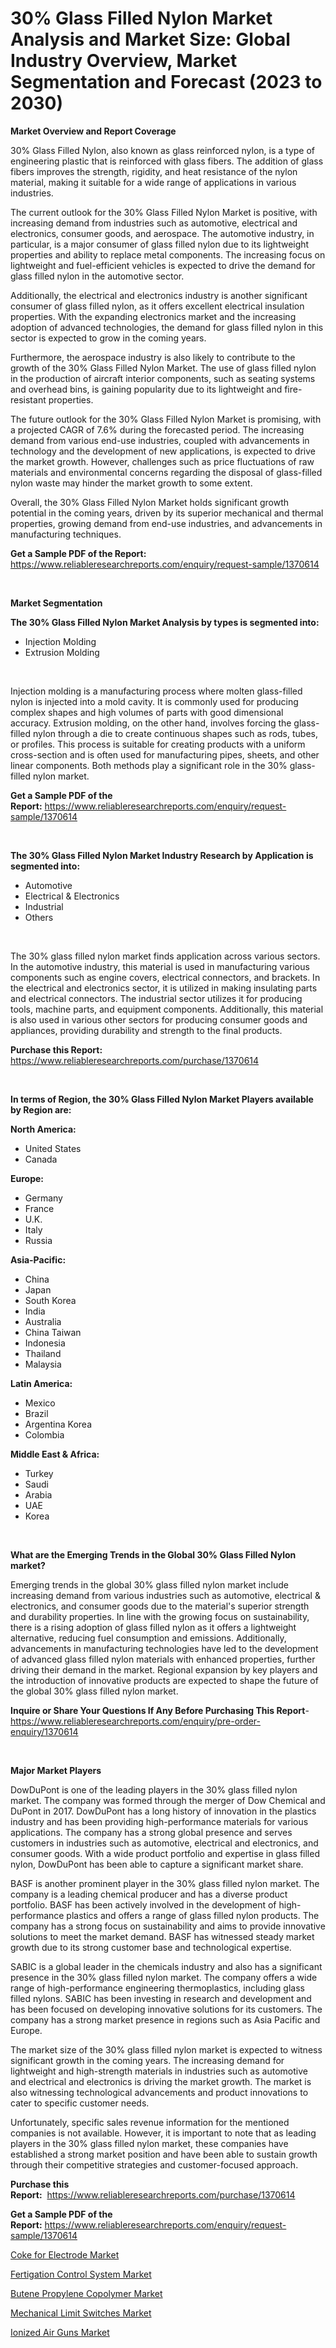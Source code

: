 <p><h1>30% Glass Filled Nylon Market Analysis and Market Size: Global Industry Overview, Market Segmentation and Forecast (2023 to 2030)</h1></p><p><strong>Market Overview and Report Coverage</strong></p>
<p><p>30% Glass Filled Nylon, also known as glass reinforced nylon, is a type of engineering plastic that is reinforced with glass fibers. The addition of glass fibers improves the strength, rigidity, and heat resistance of the nylon material, making it suitable for a wide range of applications in various industries.</p><p>The current outlook for the 30% Glass Filled Nylon Market is positive, with increasing demand from industries such as automotive, electrical and electronics, consumer goods, and aerospace. The automotive industry, in particular, is a major consumer of glass filled nylon due to its lightweight properties and ability to replace metal components. The increasing focus on lightweight and fuel-efficient vehicles is expected to drive the demand for glass filled nylon in the automotive sector.</p><p>Additionally, the electrical and electronics industry is another significant consumer of glass filled nylon, as it offers excellent electrical insulation properties. With the expanding electronics market and the increasing adoption of advanced technologies, the demand for glass filled nylon in this sector is expected to grow in the coming years.</p><p>Furthermore, the aerospace industry is also likely to contribute to the growth of the 30% Glass Filled Nylon Market. The use of glass filled nylon in the production of aircraft interior components, such as seating systems and overhead bins, is gaining popularity due to its lightweight and fire-resistant properties.</p><p>The future outlook for the 30% Glass Filled Nylon Market is promising, with a projected CAGR of 7.6% during the forecasted period. The increasing demand from various end-use industries, coupled with advancements in technology and the development of new applications, is expected to drive the market growth. However, challenges such as price fluctuations of raw materials and environmental concerns regarding the disposal of glass-filled nylon waste may hinder the market growth to some extent.</p><p>Overall, the 30% Glass Filled Nylon Market holds significant growth potential in the coming years, driven by its superior mechanical and thermal properties, growing demand from end-use industries, and advancements in manufacturing techniques.</p></p>
<p><strong>Get a Sample PDF of the Report:</strong> <a href="https://www.reliableresearchreports.com/enquiry/request-sample/1370614">https://www.reliableresearchreports.com/enquiry/request-sample/1370614</a></p>
<p>&nbsp;</p>
<p><strong>Market Segmentation</strong></p>
<p><strong>The 30% Glass Filled Nylon Market Analysis by types is segmented into:</strong></p>
<p><ul><li>Injection Molding</li><li>Extrusion Molding</li></ul></p>
<p>&nbsp;</p>
<p><p>Injection molding is a manufacturing process where molten glass-filled nylon is injected into a mold cavity. It is commonly used for producing complex shapes and high volumes of parts with good dimensional accuracy. Extrusion molding, on the other hand, involves forcing the glass-filled nylon through a die to create continuous shapes such as rods, tubes, or profiles. This process is suitable for creating products with a uniform cross-section and is often used for manufacturing pipes, sheets, and other linear components. Both methods play a significant role in the 30% glass-filled nylon market.</p></p>
<p><strong>Get a Sample PDF of the Report:</strong>&nbsp;<a href="https://www.reliableresearchreports.com/enquiry/request-sample/1370614">https://www.reliableresearchreports.com/enquiry/request-sample/1370614</a></p>
<p>&nbsp;</p>
<p><strong>The 30% Glass Filled Nylon Market Industry Research by Application is segmented into:</strong></p>
<p><ul><li>Automotive</li><li>Electrical & Electronics</li><li>Industrial</li><li>Others</li></ul></p>
<p>&nbsp;</p>
<p><p>The 30% glass filled nylon market finds application across various sectors. In the automotive industry, this material is used in manufacturing various components such as engine covers, electrical connectors, and brackets. In the electrical and electronics sector, it is utilized in making insulating parts and electrical connectors. The industrial sector utilizes it for producing tools, machine parts, and equipment components. Additionally, this material is also used in various other sectors for producing consumer goods and appliances, providing durability and strength to the final products.</p></p>
<p><strong>Purchase this Report:</strong>&nbsp; <a href="https://www.reliableresearchreports.com/purchase/1370614">https://www.reliableresearchreports.com/purchase/1370614</a></p>
<p>&nbsp;</p>
<p><strong>In terms of Region, the 30% Glass Filled Nylon Market Players available by Region are:</strong></p>
<p>
    <p> <strong> North America: </strong>
        <ul>
            <li>United States</li>
            <li>Canada</li>
        </ul>
        </p> 
    <p> <strong> Europe: </strong>
        <ul>
            <li>Germany</li>
            <li>France</li>
            <li>U.K.</li>
            <li>Italy</li>
            <li>Russia</li>
        </ul>
        </p> 
    <p> <strong> Asia-Pacific: </strong>
        <ul>
            <li>China</li>
            <li>Japan</li>
            <li>South Korea</li>
            <li>India</li>
            <li>Australia</li>
            <li>China Taiwan</li>
            <li>Indonesia</li>
            <li>Thailand</li>
            <li>Malaysia</li>
        </ul>
        </p> 
    <p> <strong> Latin America: </strong>
        <ul>
            <li>Mexico</li>
            <li>Brazil</li>
            <li>Argentina Korea</li>
            <li>Colombia</li>
        </ul>
        </p> 
    <p> <strong> Middle East & Africa: </strong>
        <ul>
            <li>Turkey</li>
            <li>Saudi</li>
            <li>Arabia</li>
            <li>UAE</li>
            <li>Korea</li>
        </ul>
    </p>
    </p>
<p>&nbsp;</p>
<p><strong>What are the Emerging Trends in the Global 30% Glass Filled Nylon market?</strong></p>
<p><p>Emerging trends in the global 30% glass filled nylon market include increasing demand from various industries such as automotive, electrical & electronics, and consumer goods due to the material's superior strength and durability properties. In line with the growing focus on sustainability, there is a rising adoption of glass filled nylon as it offers a lightweight alternative, reducing fuel consumption and emissions. Additionally, advancements in manufacturing technologies have led to the development of advanced glass filled nylon materials with enhanced properties, further driving their demand in the market. Regional expansion by key players and the introduction of innovative products are expected to shape the future of the global 30% glass filled nylon market.</p></p>
<p><strong>Inquire or Share Your Questions If Any Before Purchasing This Report</strong>- <a href="https://www.reliableresearchreports.com/enquiry/pre-order-enquiry/1370614">https://www.reliableresearchreports.com/enquiry/pre-order-enquiry/1370614</a></p>
<p>&nbsp;</p>
<p><strong>Major Market Players</strong></p>
<p><p>DowDuPont is one of the leading players in the 30% glass filled nylon market. The company was formed through the merger of Dow Chemical and DuPont in 2017. DowDuPont has a long history of innovation in the plastics industry and has been providing high-performance materials for various applications. The company has a strong global presence and serves customers in industries such as automotive, electrical and electronics, and consumer goods. With a wide product portfolio and expertise in glass filled nylon, DowDuPont has been able to capture a significant market share.</p><p>BASF is another prominent player in the 30% glass filled nylon market. The company is a leading chemical producer and has a diverse product portfolio. BASF has been actively involved in the development of high-performance plastics and offers a range of glass filled nylon products. The company has a strong focus on sustainability and aims to provide innovative solutions to meet the market demand. BASF has witnessed steady market growth due to its strong customer base and technological expertise.</p><p>SABIC is a global leader in the chemicals industry and also has a significant presence in the 30% glass filled nylon market. The company offers a wide range of high-performance engineering thermoplastics, including glass filled nylons. SABIC has been investing in research and development and has been focused on developing innovative solutions for its customers. The company has a strong market presence in regions such as Asia Pacific and Europe.</p><p>The market size of the 30% glass filled nylon market is expected to witness significant growth in the coming years. The increasing demand for lightweight and high-strength materials in industries such as automotive and electrical and electronics is driving the market growth. The market is also witnessing technological advancements and product innovations to cater to specific customer needs.</p><p>Unfortunately, specific sales revenue information for the mentioned companies is not available. However, it is important to note that as leading players in the 30% glass filled nylon market, these companies have established a strong market position and have been able to sustain growth through their competitive strategies and customer-focused approach.</p></p>
<p><strong>Purchase this Report:</strong>&nbsp;&nbsp;<a href="https://www.reliableresearchreports.com/purchase/1370614">https://www.reliableresearchreports.com/purchase/1370614</a></p>
<p></p>
<p><strong>Get a Sample PDF of the Report:</strong>&nbsp;<a href="https://www.reliableresearchreports.com/enquiry/request-sample/1370614">https://www.reliableresearchreports.com/enquiry/request-sample/1370614</a></p>
<p><p><a href="https://github.com/lbird53714/Market-Research-Report-List-1/blob/main/coke-for-electrode-market.md">Coke for Electrode Market</a></p><p><a href="https://medium.com/@morgancrist1926/fertigation-control-system-market-size-cagr-trends-2024-2030-fd6da5480288">Fertigation Control System Market</a></p><p><a href="https://github.com/pizolina/Market-Research-Report-List-1/blob/main/butene-propylene-copolymer-market.md">Butene Propylene Copolymer Market</a></p><p><a href="https://www.linkedin.com/pulse/mechanical-limit-switches-market-insights-players-forecast-ycune/">Mechanical Limit Switches Market</a></p><p><a href="https://www.linkedin.com/pulse/ionized-air-guns-market-share-amp-new-trends-analysis-report-type-2bjwe/">Ionized Air Guns Market</a></p></p>